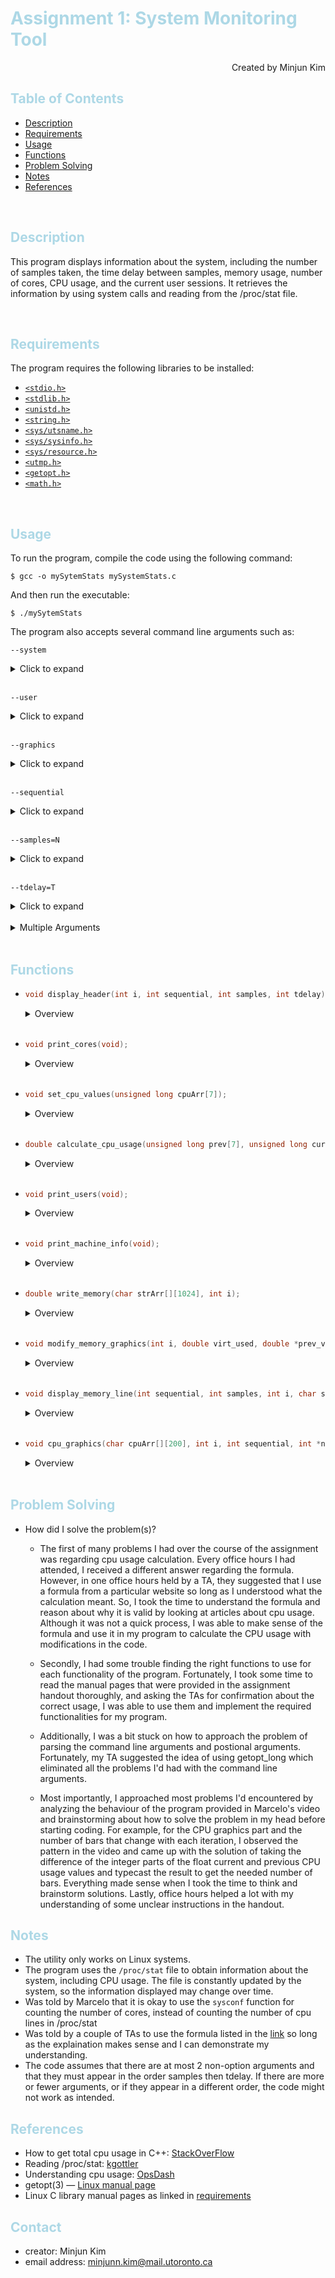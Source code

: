 # <span style="color:#ADD8E6">Assignment 1: System Monitoring Tool</span>


<div align="right"> Created by Minjun Kim </div>


## <span style="color:#ADD8E6">Table of Contents </span> 
- [Description](#description)
- [Requirements](#requirements)
- [Usage](#usage)
- [Functions](#functions)
- [Problem Solving](#problemsolving)
- [Notes](#notes)
- [References](#references)

<br />

<a id="description"></a>
## <span style="color:#ADD8E6">Description </span> 

This program displays information about the system, including the number of samples taken, the time delay between samples, memory usage, number of cores, CPU usage, and the current user sessions. It retrieves the information by using system calls and reading from the /proc/stat file.

<br />

<a id="requirements"></a>
## <span style="color:#ADD8E6">Requirements </span>

The program requires the following libraries to be installed: <br />
- [`<stdio.h>`](https://man7.org/linux/man-pages/man3/stdio.3.html)<br />
- [`<stdlib.h>`](https://man7.org/linux/man-pages/man0/stdlib.h.0p.html)<br />
- [`<unistd.h>`](https://man7.org/linux/man-pages/man0/unistd.h.0p.html)<br />
- [`<string.h>`](https://man7.org/linux/man-pages/man0/string.h.0p.html)<br />
- [`<sys/utsname.h>`](https://man7.org/linux/man-pages/man0/sys_utsname.h.0p.html)<br />
- [`<sys/sysinfo.h>`](https://man7.org/linux/man-pages/man2/sysinfo.2.html)<br />
- [`<sys/resource.h>`](https://man7.org/linux/man-pages/man0/sys_resource.h.0p.html)<br />
- [`<utmp.h>`](https://man7.org/linux/man-pages/man5/utmp.5.html)<br />
- [`<getopt.h>`](https://man7.org/linux/man-pages/man3/getopt.3.html)<br />
- [`<math.h>`](https://man7.org/linux/man-pages/man0/math.h.0p.html) <br />

<br />

<a id="usage"></a>
## <span style="color:#ADD8E6">Usage</span> 

To run the program, compile the code using the following command:

```console
$ gcc -o mySytemStats mySystemStats.c
```

And then run the executable:

```console
$ ./mySytemStats
```

The program also accepts several command line arguments such as: <br />

  `--system`
<details>
    <summary>Click to expand</summary>

```console
$ ./mySytemStats --system
```

* to indicate that only the system usage should be generated.
</details>

<br />

`--user`
<details>
    <summary>Click to expand</summary>

```console
$ ./mySytemStats --user
```

* to indicate that only the users usage should be generated.
</details>

<br />
  
`--graphics`

<details>
  <summary>Click to expand</summary>

```console
$ ./mySytemStats --graphics
```

OR

```console
$ ./mySytemStats -g
```

  * to include graphical output in the cases where a graphical outcome is possible.

</details>

<br />

`--sequential`

<details>
  <summary>Click to expand</summary>

```console
$ ./mySytemStats --sequential
```

OR 

```console
$ ./mySytemStats -q
```

  * to indicate that the information will be output sequentially without needing to "refresh" the screen.

</details>

<br />

`--samples=N`

<details>
  <summary>Click to expand</summary>

```console
$ ./mySytemStats --samples=8
```

  * to indicate the number of times (N) the statistics are going to be collected and results will be reported based on the N number of iterations.
  * Note: if value is not indicated, the default value of 10 samples will be used.

</details>

<br />

`--tdelay=T`

<details>
  <summary>Click to expand</summary>

```console
$ ./mySytemStats --tdelay=2
```

  * to indicate how frequently to sample in seconds.
  * Note: if value is not indicated, the default value of 1 second will be used.

</details>

<br />


<details>
  <summary>Multiple Arguments</summary>

```console
$ ./mySytemStats --system --user -q -g 5 2
```
  * prints sequentially 5 graphical samples of cpu, system, and user information with 2 seconds of delay in between.

<br />

- It is my design choice not to show graphics when the following command is entered:

    ```console
    $ ./mySytemStats --user --graphics
    ```
    as I understood the following instruction to be only concerned with the users part and not CPU usage:
    >  `--user`: to indicate that only the users usage should be generated

</details>

<br />

<a id="functions"></a>
## <span style="color:#ADD8E6">Functions</span>
-   ```c
    void display_header(int i, int sequential, int samples, int tdelay);
    ```
    <details>
    <summary>Overview</summary>

    - return type: `void`
    - parameters:

        - `int i`: the current iteration of the samples from the main function
        - `int sequential`: sequential flag to check whether sequential is requested
        - `int samples`: the number of samples the statistics are being sampled by the program
        - `int tdelay`: the number of seconds delayed between samples

        <br />

    - displays to stdout the number of samples and the time delay between samples.
    - if sequential, prints to stdout the iteration number. Otherwise, uses ANSI escape codes to clear the terminal screen and move the cursor to the top-left corner
    - prints to stdout memory usage in kilobytes by dereferencing the ru_maxrss field of the rusage struct found in `<sys/resource.h>`

    </details>
    <br />

-   ```c
    void print_cores(void);
    ```

    <details>
    <summary>Overview</summary>

    - return type: `void`
    - parameters:
        <br/>
        - None
    - prints to stdout the number of currently available processors using the `sysconf()` function found in `<unistd.h>`.
    - Note: sysconf returns the number of currently available processors.

    </details>
    <br />

-   ```c
    void set_cpu_values(unsigned long cpuArr[7]);
    ```

    <details>
    <summary>Overview</summary>

    - return type: `void`
    - parameters:
        - `unsigned long cpuArr[7]`: an unsigned long array of size 7 representing user, nice, system, idle, iowait, irq, softirq fields respectively from index 0 to 6 in the file /proc/stat.

        <br />
    - given an unsigned long array representing the 7 fields of the first line of total cpu information in /proc/stat as described above, the function reads the first line and assigns appropriate values to the elements in the array.

    </details>
    <br />


-   ```c
    double calculate_cpu_usage(unsigned long prev[7], unsigned long cur[7]);
    ```
    <details>
    <summary>Overview</summary>

    - return type: `double`
    - parameters:
        - `unsigned long prev[7]`: an unsigned long array of size 7 whose user, nice, system, idle, iowait, irq, softirq fields of cpu information in /proc/stat were sampled at an earlier time.
        - `unsigned long cur[7]`: an unsigned long array of size 7 whose user, nice, system, idle, iowait, irq, softirq fields of cpu information in /proc/stat were sampled at a current time.

        <br />
    - given two unsigned long arrays prev and cur representing the 7 fields of /proc/stat as described above that were sampled at different times, it calculates and returns the cpu usage percentage using the following formula: 
        ```c 
        (1000 * ((total_diff - idle_diff) / total_diff) + 1) / 10
        ```

    - the function calculates the CPU usage percentage by subtracting the previous idle time and total time values from the current values and using the result to calculate the CPU usage as a percentage.

    - total_diff - idle_diff gives the difference in CPU utilization between two points in time that excludes idle time, which gives a measure of how busy the CPU was with non_idle tasks between two sample points in time (referred to as utilization of the CPU). Dividing this by the difference of total CPU time yields the fraction of CPU time spent on non_idle activities, which is then multiplied by 1000 to convert the decimals into a whole number. Then 1 is added to avoid division by 0 and to avoid undefined value. Then divided by 10 to get a range between 0-100% as percentage.

    - The total time is calculated by adding the idle time and non-idle time values for both previous and current data. The difference between the current and previous total and idle time values are used to calculate the CPU usage as a percentage and return the result as a double value.

    </details>
    <br />


-   ```c
    void print_users(void);
    ```
    <details>
    <summary>Overview</summary>

    - return type: `void`
    - parameters:
        - none

        <br />

    - lists information about the current terminal sessions/users logged onto a Unix-like operating system.
    - prints information in username, terminal line, and ut_host format.
    - does so by using the setutent, getutent, and endutent functions (all found in utmp.h file), which provide access to the utmp file.

    </details>
    <br />


-   ```c
    void print_machine_info(void);
    ```
    <details>
    <summary>Overview</summary>

    - return type: `void`
    - parameters:
        - none
        <br />
    - displays system information on a Unix-like operating system.
    - uses the uname function from sys/utsname.h file to obtain information about the system and stores it in a struct utsname object.
    - prints the following information from the utsname structure: system name, machine name, version, release, and architecture.

    </details>
    <br />


-   ```c
    double write_memory(char strArr[][1024], int i);
    ```
    <details>
    <summary>Overview</summary>

    - return type: `double`
    - parameters:
        - `char strArr[][1024]`: a 2D char array that stores memory information to be printed.
        - `int i`: the current iteration of the samples from the main function
        <br />
    - given a 2D char array `strArr`, the function stores memory information into the array and returns the current virtual used memory.
    - does so by using sysinfo struct from `sys/sysinfo.h` file and dereferencing the necessary fields to obtain data.

    </details>
    <br />


-   ```c
    void modify_memory_graphics(int i, double virt_used, double *prev_virt, char strArr[][1024]);
    ```
    <details>
    <summary>Overview</summary>

    - return type: `void`
    - parameters:
        - `int i`: the current iteration of the samples from the main function
        - `double virt_used`: virtual used memory at the current time
        - `double *prev_virt`: a `double` pointer to virtual memory sampled at an earlier time.
        - `char strArr[][1024]`: a 2D char array that stores memory information to be printed.

        <br />
    - given a 2D char array `strArr`, the function modifies memory information into the array.
    - modifies a string representation of the virtual memory usage of the system for future printing use at index i of the `strArr`
    - concatenates characters such as ':' or '#' for graphical purposes depending on the magnitude of the difference between current virtual memory usage and previous memory usage.

    </details>
    <br />


-   ```c
    void display_memory_line(int sequential, int samples, int i, char strArr[][1024]);
    ```
    <details>
    <summary>Overview</summary>

    - return type: `void`
    - parameters:
        - `int sequential`: sequential flag for displaying statistics in sequential manner.
        - `int samples`: number of samples to be collected
        - `int i`: the current iteration of the samples from the main function
        - `char strArr[][1024]`: a specifically formatted 2D char array that stores memory information to be printed.

        <br />
    - given a 2D char array `strArr`, the function displays memory information stored in the array according to the sequential flag.
    - iterates through the loops and prints memory information or empty lines in appropriate conditions.
    - implements the dispaly of graphical part of the memory information.

    </details>
    <br />

-   ```c
    void cpu_graphics(char cpuArr[][200], int i, int sequential, int *num_bar, float cur_cpu_usage, float *prev_cpu_usage);
    ```
    <details>
    <summary>Overview</summary>

    - return type: `void`
    - parameters:

        - `char cpuArr[][200]`: a 2D char array which stores specifically formatted strings of cpu information.
        - `int i`: the current iteration of the samples from the main function
        - `int sequential`: sequential flag for displaying statistics in sequential manner.
        - `int *num_bar`: int pointer to num_bar, which represents the number of bars that signifies the magnitude of the change between current and previous cpu usage.
        - `float cur_cpu_usage`: cpu usage sampled and calculated at current time.
        - `float *prev_cpu_usage`: cpu usage sampled and calculated at an earlier time
     
    <br />

    - given a 2D char array `cpuArr`, the function modifies the entries of the array by concatenating characters and symbols for graphical purposes and displays cpu graphics information stored in the array according to the sequential flag.
    - updates and displays the current CPU usage graphics in a graphical format through `cpuArr`.
    - uses various float operations and manipulations to obtain the number of bars to be printed.

    </details>
    <br />

<a id="problemsolving"></a>
## <span style="color:#ADD8E6">Problem Solving</span>
- How did I solve the problem(s)?

    - The first of many problems I had over the course of the assignment was regarding cpu usage
    calculation. Every office hours I had attended, I received a different answer regarding the formula. However, in one office hours held by a TA, they suggested that I use a formula from a particular website so long as I understood what the calculation meant. So, I took the time to understand the formula and reason about why it is valid by looking at articles about cpu usage.
    Although it was not a quick process, I was able to make sense of the formula and use it in my program to calculate the CPU usage with modifications in the code.
    
    - Secondly, I had some trouble finding the right functions to use for each functionality of the program. Fortunately, I took some time to read the manual pages that were provided in the assignment handout thoroughly, and asking the TAs for confirmation about the correct usage, I was able to use them and implement the required functionalities for my program.

    - Additionally, I was a bit stuck on how to approach the problem of parsing the command line arguments and postional arguments. Fortunately, my TA suggested the idea of using getopt_long which eliminated all the problems I'd had with the command line arguments.
    
    - Most importantly, I approached most problems I'd encountered by analyzing the behaviour of the program provided in Marcelo's video and brainstorming about how to solve the problem in my head before starting coding. For example, for the CPU graphics part and the number of bars that change with each iteration, I observed the pattern in the video and came up with the solution of taking the difference of the integer parts of the float current and previous CPU usage values and typecast the result to get the needed number of bars. Everything made sense when I took the time to think and brainstorm solutions. Lastly, office hours helped a lot with my understanding of some unclear instructions in the handout.

<a id="notes"></a>
## <span style="color:#ADD8E6">Notes</span>

- The utility only works on Linux systems.
- The program uses the `/proc/stat` file to obtain information about the system, including CPU usage. The file is constantly updated by the system, so the information displayed may change over time.
- Was told by Marcelo that it is okay to use the `sysconf` function for counting the number of cores, instead of counting the number of cpu lines in /proc/stat
- Was told by a couple of TAs to use the formula listed in the [link](https://www.kgoettler.com/post/proc-stat/) so long as the explaination makes sense and I can demonstrate my understanding.
- The code assumes that there are at most 2 non-option arguments and that they must appear in the order samples then tdelay. If there are more or fewer arguments, or if they appear in a different order, the code might not work as intended.

<a id="references"></a>
## <span style="color:#ADD8E6">References</span>
- How to get total cpu usage in C++: [StackOverFlow](https://stackoverflow.com/questions/3017162/how-to-get-total-cpu-usage-in-linux-using-c)
- Reading /proc/stat: [kgottler](https://www.kgoettler.com/post/proc-stat/)
- Understanding cpu usage: [OpsDash](https://www.opsdash.com/blog/cpu-usage-linux.html)
- getopt(3) — [Linux manual page](https://man7.org/linux/man-pages/man3/getopt.3.html)
- Linux C library manual pages as linked in [requirements](#requirements)

<a id="contact"></a>
## <span style="color:#ADD8E6">Contact</span>
- creator: Minjun Kim
- email address: minjunn.kim@mail.utoronto.ca
